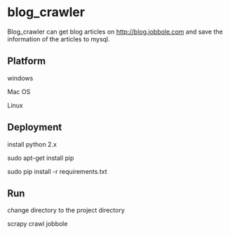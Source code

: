 blog_crawler
============

Blog_crawler can get blog articles on http://blog.jobbole.com and save the information of the articles to mysql.


Platform
--------
windows

Mac OS

Linux


Deployment
----------

install python 2.x

sudo apt-get install pip

sudo pip install -r requirements.txt


Run
---

change directory to the project directory

scrapy crawl jobbole
